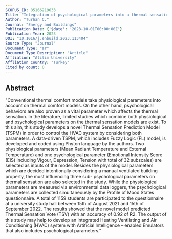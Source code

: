 ```yaml
---
SCOPUS_ID: 85166219633
Title: "Integration of psychological parameters into a thermal sensation prediction model for intelligent control of the HVAC systems"
Author: "Turhan C."
Journal: "Energy and Buildings"
Publication Date: {'$date': '2023-10-01T00:00:00Z'}
Publication Year: 2023
DOI: "10.1016/j.enbuild.2023.113404"
Source Type: "Journal"
Document Type: "ar"
Document Type Description: "Article"
Affliation: "Atilim University"
Affliation Country: "Turkey"
Cited by count: 0
---
```


## Abstract
"Conventional thermal comfort models take physiological parameters into account on thermal comfort models. On the other hand, psychological behaviors are also proven as a vital parameter which affects the thermal sensation. In the literature, limited studies which combine both physiological and psychological parameters on the thermal sensation models are exist. To this aim, this study develops a novel Thermal Sensation Prediction Model (TSPM) in order to control the HVAC system by considering both parameters. A data-driven TSPM, which includes Fuzzy Logic (FL) model, is developed and coded using Phyton language by the authors. Two physiological parameters (Mean Radiant Temperature and External Temperature) and one psychological parameter (Emotional Intensity Score (EIS) including Vigour, Depression, Tension with total of 32 subscales) are selected as inputs of the model. Besides the physiological parameters which are decided intentionally considering a manual ventilated building property, the most influencing three sub- psychological parameters on thermal sensation are also selected in the study. While the physiological parameters are measured via environmental data loggers, the psychological parameters are collected simultaneously by the Profile of Mood States questionnaire. A total of 1159 students are participated to the questionnaire at a university study hall between 15th of August 2021 and 15th of September 2022. The results showed that the novel model predicted Thermal Sensation Vote (TSV) with an accuracy of 0.92 of R2. The output of this study may help to develop an integrated Heating Ventilating and Air Conditioning (HVAC) system with Artificial Intelligence – enabled Emulators that also includes psychological parameters."
